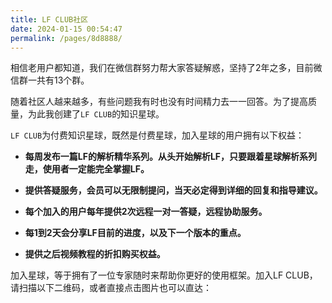 ```yaml
---
title: LF CLUB社区
date: 2024-01-15 00:54:47
permalink: /pages/8d8888/
---
```


相信老用户都知道，我们在微信群努力帮大家答疑解惑，坚持了2年之多，目前微信群一共有13个群。

随着社区人越来越多，有些问题我有时也没有时间精力去一一回答。为了提高质量，为此我创建了`LF CLUB`的知识星球。

`LF CLUB`为付费知识星球，既然是付费星球，加入星球的用户拥有以下权益：

* **每周发布一篇LF的解析精华系列。从头开始解析LF，只要跟着星球解析系列走，使用者一定能完全掌握LF。**

* **提供答疑服务，会员可以无限制提问，当天必定得到详细的回复和指导建议。**

* **每个加入的用户每年提供2次远程一对一答疑，远程协助服务。**

* **每1到2天会分享LF目前的进度，以及下一个版本的重点。**

* **提供之后视频教程的折扣购买权益。**

加入星球，等于拥有了一位专家随时来帮助你更好的使用框架。加入LF CLUB，请扫描以下二维码，或者直接点击图片也可以直达：

<a href="https://t.zsxq.com/16imSPf5C"><img :src="$withBase('/img/zhishixingqiu.png')" style="zoom: 50%" class="no-zoom"></a>